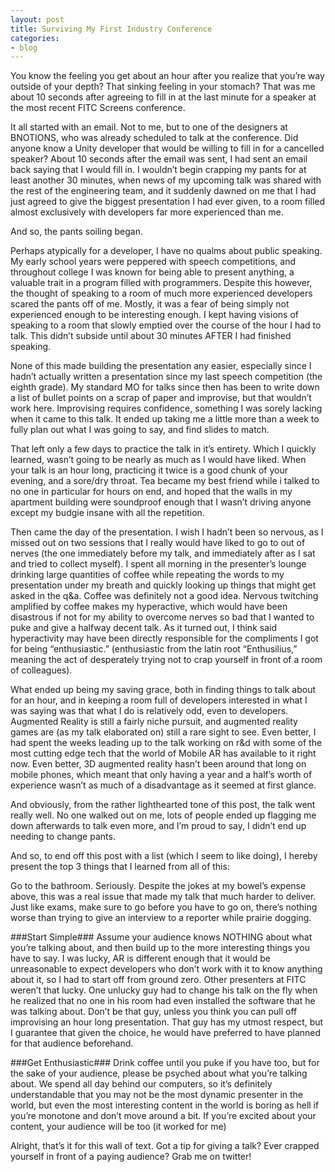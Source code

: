 ```yaml
---
layout: post
title: Surviving My First Industry Conference
categories:
- blog
---
```


You know the feeling you get about an hour after you realize that you’re way outside of your depth? That sinking feeling in your stomach? That was me about 10 seconds after agreeing to fill in at the last minute for a speaker at the most recent FITC Screens conference.

It all started with an email. Not to me, but to one of the designers at BNOTIONS, who was already scheduled to talk at the conference. Did anyone know a Unity developer that would be willing to fill in for a cancelled speaker? About 10 seconds after the email was sent, I had sent an email back saying that I would fill in. I wouldn’t begin crapping my pants for at least another 30 minutes, when news of my upcoming talk was shared with the rest of the engineering team, and it suddenly dawned on me that I had just agreed to give the biggest presentation I had ever given, to a room filled almost exclusively with developers far more experienced than me.

And so, the pants soiling began.

Perhaps atypically for a developer, I have no qualms about public speaking. My early school years were peppered with speech competitions, and throughout college I was known for being able to present anything, a valuable trait in a program filled with programmers. Despite this however, the thought of speaking to a room of much more experienced developers scared the pants off of me. Mostly, it was a fear of being simply not experienced enough to be interesting enough. I kept having visions of speaking to a room that slowly emptied over the course of the hour I had to talk. This didn’t subside until about 30 minutes AFTER I had finished speaking.

None of this made building the presentation any easier, especially since I hadn’t actually written a presentation since my last speech competition (the eighth grade). My standard MO for talks since then has been to write down a list of bullet points on a scrap of paper and improvise, but that wouldn’t work here. Improvising requires confidence, something I was sorely lacking when it came to this talk. It ended up taking me a little more than a week to fully plan out what I was going to say, and find slides to match.

That left only a few days to practice the talk in it’s entirety. Which I quickly learned, wasn’t going to be nearly as much as I would have liked. When your talk is an hour long, practicing it twice is a good chunk of your evening, and a sore/dry throat. Tea became my best friend while i talked to no one in particular for hours on end, and hoped that the walls in my apartment building were soundproof enough that I wasn’t driving anyone except my budgie insane with all the repetition.

Then came the day of the presentation. I wish I hadn’t been so nervous, as I missed out on two sessions that I really would have liked to go to out of nerves (the one immediately before my talk, and immediately after as I sat and tried to collect myself). I spent all morning in the presenter’s lounge drinking large quantities of coffee while repeating the words to my presentation under my breath and quickly looking up things that might get asked in the q&a. Coffee was definitely not a good idea. Nervous twitching amplified by coffee makes my hyperactive, which would have been disastrous if not for my ability to overcome nerves so bad that I wanted to puke and give a halfway decent talk. As it turned out, I think said hyperactivity may have been directly responsible for the compliments I got for being “enthusiastic.” (enthusiastic from the latin root “Enthusilius,” meaning the act of desperately trying not to crap yourself in front of a room of colleagues).

What ended up being my saving grace, both in finding things to talk about for an hour, and in keeping a room full of developers interested in what I was saying was that what I do is relatively odd, even to developers. Augmented Reality is still a fairly niche pursuit, and augmented reality games are (as my talk elaborated on) still a rare sight to see. Even better, I had spent the weeks leading up to the talk working on r&d with some of the most cutting edge tech that the world of Mobile AR has available to it right now. Even better, 3D augmented reality hasn’t been around that long on mobile phones, which meant that only having a year and a half’s worth of experience wasn’t as much of a disadvantage as it seemed at first glance.

And obviously, from the rather lighthearted tone of this post, the talk went really well. No one walked out on me, lots of people ended up flagging me down afterwards to talk even more, and I’m proud to say, I didn’t end up needing to change pants.

And so, to end off this post with a list (which I seem to like doing), I hereby present the top 3 things that I learned from all of this:

Go to the bathroom. Seriously.
Despite the jokes at my bowel’s expense above, this was a real issue that made my talk that much harder to deliver. Just like exams, make sure to go before you have to go on, there’s nothing worse than trying to give an interview to a reporter while prairie dogging.

###Start Simple###
Assume your audience knows NOTHING about what you’re talking about, and then build up to the more interesting things you have to say. I was lucky, AR is different enough that it would be unreasonable to expect developers who don’t work with it to know anything about it, so I had to start off from ground zero. Other presenters at FITC weren’t that lucky. One unlucky guy had to change his talk on the fly when he realized that no one in his room had even installed the software that he was talking about. Don’t be that guy, unless you think you can pull off improvising an hour long presentation. That guy has my utmost respect, but I guarantee that given the choice, he would have preferred to have planned for that audience beforehand.

###Get Enthusiastic###
Drink coffee until you puke if you have too, but for the sake of your audience, please be psyched about what you’re talking about. We spend all day behind our computers, so it’s definitely understandable that you may not be the most dynamic presenter in the world, but even the most interesting content in the world is boring as hell if you’re monotone and don’t move around a bit. If you’re excited about your content, your audience will be too  (it worked for me)

Alright, that’s it for this wall of text. Got a tip for giving a talk? Ever crapped yourself in front of a paying audience? Grab me on twitter!